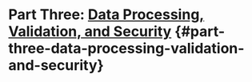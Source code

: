 # Part Three: [Data Processing, Validation, and Security](https://github.com/adlnet/xAPI-Spec/blob/1.0.3/xAPI-Communication.md#partthree) {#part-three-data-processing-validation-and-security}